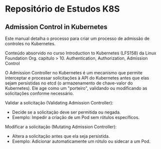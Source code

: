 # Repositório de Estudos K8S

## Admission Control in Kubernetes

Este manual detalha o processo para criar um processo de admissão de controles no Kubernetes.

Conteúdo absorvido no curso Introduction to Kubernetes (LFS158) da Linux Foundation Org. 
capitulo > 10. Authentication, Authorization, Admission Control

O Admission Controller no Kubernetes é um mecanismo que permite interceptar e processar solicitações à API do Kubernetes antes que elas sejam persistidas no etcd (o armazenamento de chave-valor do Kubernetes). Ele age como um "porteiro", validando ou modificando as solicitações conforme necessário.


Validar a solicitação (Validating Admission Controller):
- Decide se a solicitação deve ser permitida ou negada.
- Exemplo: Impedir a criação de um Pod sem rótulos específicos.

Modificar a solicitação (Mutating Admission Controller):
- Altera a solicitação antes que ela seja persistida.
- Exemplo: Adicionar automaticamente um rótulo ou sidecar a um Pod.